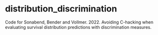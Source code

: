 # distribution_discrimination
Code for Sonabend, Bender and Vollmer. 2022. Avoiding C-hacking when evaluating survival distribution predictions with discrimination measures.
